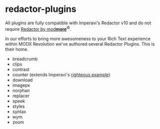 # redactor-plugins
All plugins are fully compatible with Imperavi's Redactor v10 and do not require [Redactor by mod<b>more</b>](https://www.modmore.com/extras/redactor/)<sup>&copy;</sup>.

In our efforts to bring more awesomeness to your Rich Text experience within MODX Revolution we've authored several Redactor Plugins. This is their home.

 - breadcrumb
 - clips
 - contrast
 - counter (extends Imperavi's [righteous example](http://imperavi.com/redactor/plugins/counter/))
 - download
 - imagepx
 - norphan
 - replacer
 - speek
 - styles
 - syntax
 - wym
 - zoom
